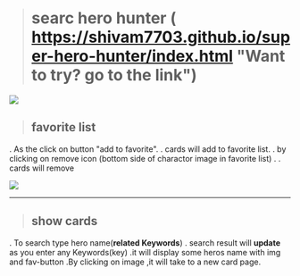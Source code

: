 > # searc hero hunter ( https://shivam7703.github.io/super-hero-hunter/index.html "Want to try? go to the link")



![](favli.gif)
 >## favorite list

 . As the click on button "add to favorite".
 . cards will add to favorite list.
 . by clicking on remove icon (bottom side of charactor image in favorite list) .
 . cards will remove
  
  
  ![](cards.gif)

  ---

 >## show cards

. To search type hero name(**related Keywords**) 
. search result will **update** as you enter any Keywords(key)
.it will display some heros name with img and fav-button
.By clicking on image ,it will take to a new card page.

 